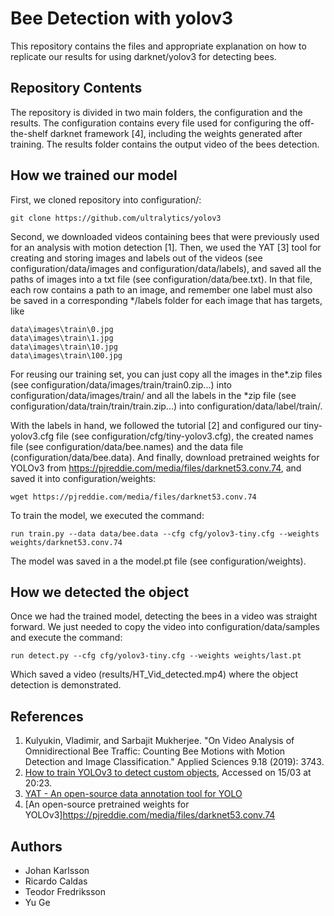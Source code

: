 # Bee Detection with yolov3
This repository contains the files and appropriate explanation on how to replicate our results for using darknet/yolov3 for detecting bees.

## Repository Contents

The repository is divided in two main folders, the configuration and the results. The configuration contains every file used for configuring the off-the-shelf darknet framework \[4\], including the weights generated after training. The results folder contains the output video of the bees detection.

## How we trained our model
First, we cloned repository into configuration/:
```
git clone https://github.com/ultralytics/yolov3
```

Second, we downloaded videos containing bees that were previously used for an analysis with motion detection \[1\]. Then, we used the YAT \[3\] tool for creating and storing images and labels out of the videos (see configuration/data/images and configuration/data/labels), and saved all the paths of images into a txt file (see configuration/data/bee.txt). In that file, each row contains a path to an image, and remember one label must also be saved in a corresponding */labels folder for each image that has targets, like
```
data\images\train\0.jpg
data\images\train\1.jpg
data\images\train\10.jpg
data\images\train\100.jpg
```
For reusing our training set, you can just copy all the images in the*.zip files (see configuration/data/images/train/train0.zip...) into configuration/data/images/train/ and all the labels in the *zip file (see configuration/data/train/train/train.zip...) into configuration/data/label/train/.

With the labels in hand, we followed the tutorial \[2\] and configured our tiny-yolov3.cfg file (see configuration/cfg/tiny-yolov3.cfg), the created names file (see configuration/data/bee.names) and the data file (configuration/data/bee.data). And finally, download pretrained weights for YOLOv3 from https://pjreddie.com/media/files/darknet53.conv.74, and saved it into configuration/weights:
```
wget https://pjreddie.com/media/files/darknet53.conv.74
```

To train the model, we executed the command:
```
run train.py --data data/bee.data --cfg cfg/yolov3-tiny.cfg --weights weights/darknet53.conv.74 
```

The model was saved in a the model.pt file (see configuration/weights).

## How we detected the object

Once we had the trained model, detecting the bees in a video was straight forward. We just needed to copy the video into configuration/data/samples and execute the command:
```
run detect.py --cfg cfg/yolov3-tiny.cfg --weights weights/last.pt
```

Which saved a video (results/HT_Vid_detected.mp4) where the object detection is demonstrated.

## References
1. Kulyukin, Vladimir, and Sarbajit Mukherjee. "On Video Analysis of Omnidirectional Bee Traffic: Counting Bee Motions with Motion Detection and Image Classification." Applied Sciences 9.18 (2019): 3743.
2. [How to train YOLOv3 to detect custom objects](https://medium.com/@manivannan_data/how-to-train-yolov3-to-detect-custom-objects-ccbcafeb13d2), Accessed on 15/03 at 20:23.
3. [YAT - An open-source data annotation tool for YOLO](https://medium.com/@vinay.dec26/yat-an-open-source-data-annotation-tool-for-yolo-8bb75bce1767)
4. [An open-source pretrained weights for YOLOv3]https://pjreddie.com/media/files/darknet53.conv.74

## Authors
* Johan Karlsson
* Ricardo Caldas
* Teodor Fredriksson
* Yu Ge
